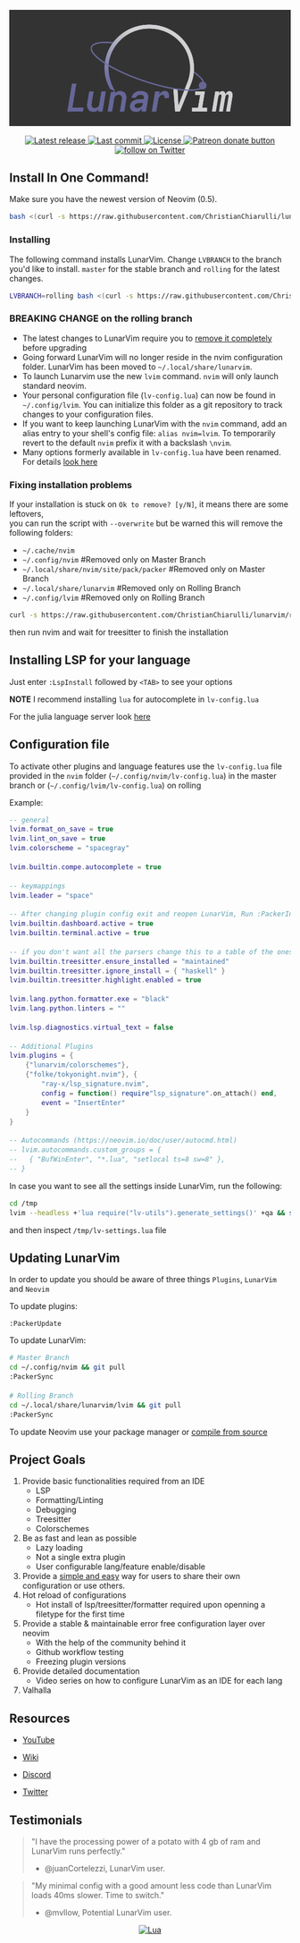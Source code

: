 ![LunarVim Demo](./utils/media/lunarvim_logo_dark.png)

<div align="center"><p>
    <a href="https://github.com/ChristianChiarulli/LunarVim/releases/latest">
      <img alt="Latest release" src="https://img.shields.io/github/v/release/ChristianChiarulli/LunarVim" />
    </a>
    <a href="https://github.com/ChristianChiarulli/LunarVim/pulse">
      <img alt="Last commit" src="https://img.shields.io/github/last-commit/ChristianChiarulli/LunarVim"/>
    </a>
    <a href="https://github.com/ChristianChiarulli/LunarVim/blob/main/LICENSE">
      <img src="https://img.shields.io/github/license/siduck76/NvChad?style=flat-square&logo=GNU&label=License" alt="License"
    />
    <a href="https://patreon.com/chrisatmachine" title="Donate to this project using Patreon">
      <img src="https://img.shields.io/badge/patreon-donate-yellow.svg" alt="Patreon donate button" />
    </a>
    <a href="https://twitter.com/intent/follow?screen_name=chrisatmachine">
      <img src="https://img.shields.io/twitter/follow/chrisatmachine?style=social&logo=twitter" alt="follow on Twitter">
    </a>
</p>	

</div>

## Install In One Command!

Make sure you have the newest version of Neovim (0.5).

``` bash
bash <(curl -s https://raw.githubusercontent.com/ChristianChiarulli/lunarvim/master/utils/installer/install.sh)
```

### Installing
The following command installs LunarVim.  Change `LVBRANCH` to the branch you'd like to install.  `master` for the stable branch and `rolling` for the latest changes.
``` bash
LVBRANCH=rolling bash <(curl -s https://raw.githubusercontent.com/ChristianChiarulli/lunarvim/rolling/utils/installer/install.sh)
```

### BREAKING CHANGE on the rolling branch
* The latest changes to LunarVim require you to [remove it completely](https://github.com/ChristianChiarulli/LunarVim/wiki/Uninstalling-LunarVim) before upgrading
* Going forward LunarVim will no longer reside in the nvim configuration folder.  LunarVim has been moved to `~/.local/share/lunarvim`.  
* To launch Lunarvim use the new `lvim` command.  `nvim` will only launch standard neovim.  
* Your personal configuration file (`lv-config.lua`) can now be found in `~/.config/lvim`.  You can initialize this folder as a git repository to track changes to your configuration files.
* If you want to keep launching LunarVim with the `nvim` command, add an alias entry to your shell's config file:  `alias nvim=lvim`.  To temporarily revert to the default `nvim` prefix it with a backslash `\nvim`.
* Many options formerly available in `lv-config.lua` have been renamed.  For details [look here](https://github.com/ChristianChiarulli/LunarVim/wiki/Breaking-changes-in-rolling)

### Fixing installation problems
If your installation is stuck on `Ok to remove? [y/N]`, it means there are some leftovers, \
you can run the script with `--overwrite` but be warned this will remove the following folders:
- `~/.cache/nvim`
- `~/.config/nvim`                        #Removed only on Master Branch
- `~/.local/share/nvim/site/pack/packer`  #Removed only on Master Branch
- `~/.local/share/lunarvim`               #Removed only on Rolling Branch
- `~/.config/lvim`                        #Removed only on Rolling Branch
```bash
curl -s https://raw.githubusercontent.com/ChristianChiarulli/lunarvim/rolling/utils/installer/install.sh | LVBRANCH=rolling bash -s -- --overwrite
```
then run nvim and wait for treesitter to finish the installation


## Installing LSP for your language

Just enter `:LspInstall` followed by `<TAB>` to see your options

**NOTE** I recommend installing `lua` for autocomplete in `lv-config.lua`

For the julia language server look [here](https://github.com/ChristianChiarulli/LunarVim/wiki/Enabling-a-language-server#julia-support)

## Configuration file

To activate other plugins and language features use the `lv-config.lua` file provided in the `nvim` folder (`~/.config/nvim/lv-config.lua`) in the master branch or (`~/.config/lvim/lv-config.lua`) on rolling

Example:

```lua
-- general
lvim.format_on_save = true
lvim.lint_on_save = true
lvim.colorscheme = "spacegray"

lvim.builtin.compe.autocomplete = true

-- keymappings
lvim.leader = "space"

-- After changing plugin config exit and reopen LunarVim, Run :PackerInstall :PackerCompile
lvim.builtin.dashboard.active = true
lvim.builtin.terminal.active = true

-- if you don't want all the parsers change this to a table of the ones you want
lvim.builtin.treesitter.ensure_installed = "maintained"
lvim.builtin.treesitter.ignore_install = { "haskell" }
lvim.builtin.treesitter.highlight.enabled = true

lvim.lang.python.formatter.exe = "black"
lvim.lang.python.linters = ""

lvim.lsp.diagnostics.virtual_text = false

-- Additional Plugins
lvim.plugins = {
    {"lunarvim/colorschemes"},
    {"folke/tokyonight.nvim"}, {
        "ray-x/lsp_signature.nvim",
        config = function() require"lsp_signature".on_attach() end,
        event = "InsertEnter"
    }
}

-- Autocommands (https://neovim.io/doc/user/autocmd.html)
-- lvim.autocommands.custom_groups = {
--   { "BufWinEnter", "*.lua", "setlocal ts=8 sw=8" },
-- }

```

In case you want to see all the settings inside LunarVim, run the following:

```bash
cd /tmp
lvim --headless +'lua require("lv-utils").generate_settings()' +qa && sort -o lv-settings.lua{,}
```
and then inspect `/tmp/lv-settings.lua` file

## Updating LunarVim

In order to update you should be aware of three things `Plugins`, `LunarVim` and `Neovim`

To update plugins:

```
:PackerUpdate
```

To update LunarVim:

```bash
# Master Branch
cd ~/.config/nvim && git pull
:PackerSync  

# Rolling Branch
cd ~/.local/share/lunarvim/lvim && git pull
:PackerSync
```

To update Neovim use your package manager or [compile from source](https://github.com/ChristianChiarulli/LunarVim/wiki/Installation#get-the-latest-version-of-neovim)

## Project Goals

1. Provide basic functionalities required from an IDE
    - LSP
    - Formatting/Linting
    - Debugging
    - Treesitter
    - Colorschemes
2. Be as fast and lean as possible 
    - Lazy loading
    - Not a single extra plugin
    - User configurable lang/feature enable/disable
3. Provide a [simple and easy](https://github.com/LunarVim/LunarVimCommunity) way for users to share their own configuration or use others. 
4. Hot reload of configurations
    - Hot install of lsp/treesitter/formatter required upon openning a filetype for the first time
5. Provide a stable & maintainable error free configuration layer over neovim 
    - With the help of the community behind it
    - Github workflow testing
    - Freezing plugin versions
6. Provide detailed documentation
    - Video series on how to configure LunarVim as an IDE for each lang
7. Valhalla

## Resources

- [YouTube](https://www.youtube.com/channel/UCS97tchJDq17Qms3cux8wcA)

- [Wiki](https://github.com/ChristianChiarulli/LunarVim/wiki)

- [Discord](https://discord.gg/Xb9B4Ny)

- [Twitter](https://twitter.com/chrisatmachine)

## Testimonials

> "I have the processing power of a potato with 4 gb of ram and LunarVim runs perfectly."
> - @juanCortelezzi, LunarVim user.

> "My minimal config with a good amount less code than LunarVim loads 40ms slower. Time to switch."
> - @mvllow, Potential LunarVim user.

<div align="center" id="madewithlua">
	
[![Lua](https://img.shields.io/badge/Made%20with%20Lua-blue.svg?style=for-the-badge&logo=lua)](#madewithlua)
	
</div>
